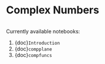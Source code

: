# Complex Numbers

```{index} Complex numbers
```

Currently available notebooks:

1. {doc}`Introduction`
2. {doc}`compplane`
3. {doc}`compfuncs`

```python

```
